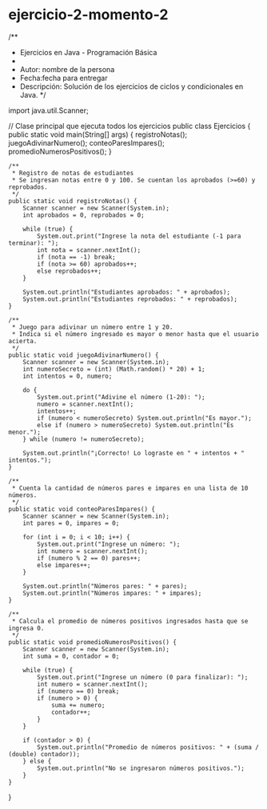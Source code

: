 # ejercicio-2-momento-2
/**
 * Ejercicios en Java - Programación Básica
 * 
 * Autor: nombre de la persona
 * Fecha:fecha para entregar
 * Descripción: Solución de los ejercicios de ciclos y condicionales en Java.
 */

import java.util.Scanner;

// Clase principal que ejecuta todos los ejercicios
public class Ejercicios {
    public static void main(String[] args) {
        registroNotas();
        juegoAdivinarNumero();
        conteoParesImpares();
        promedioNumerosPositivos();
    }
    
    /**
     * Registro de notas de estudiantes
     * Se ingresan notas entre 0 y 100. Se cuentan los aprobados (>=60) y reprobados.
     */
    public static void registroNotas() {
        Scanner scanner = new Scanner(System.in);
        int aprobados = 0, reprobados = 0;
        
        while (true) {
            System.out.print("Ingrese la nota del estudiante (-1 para terminar): ");
            int nota = scanner.nextInt();
            if (nota == -1) break;
            if (nota >= 60) aprobados++;
            else reprobados++;
        }
        
        System.out.println("Estudiantes aprobados: " + aprobados);
        System.out.println("Estudiantes reprobados: " + reprobados);
    }
    
    /**
     * Juego para adivinar un número entre 1 y 20.
     * Indica si el número ingresado es mayor o menor hasta que el usuario acierta.
     */
    public static void juegoAdivinarNumero() {
        Scanner scanner = new Scanner(System.in);
        int numeroSecreto = (int) (Math.random() * 20) + 1;
        int intentos = 0, numero;
        
        do {
            System.out.print("Adivine el número (1-20): ");
            numero = scanner.nextInt();
            intentos++;
            if (numero < numeroSecreto) System.out.println("Es mayor.");
            else if (numero > numeroSecreto) System.out.println("Es menor.");
        } while (numero != numeroSecreto);
        
        System.out.println("¡Correcto! Lo lograste en " + intentos + " intentos.");
    }
    
    /**
     * Cuenta la cantidad de números pares e impares en una lista de 10 números.
     */
    public static void conteoParesImpares() {
        Scanner scanner = new Scanner(System.in);
        int pares = 0, impares = 0;
        
        for (int i = 0; i < 10; i++) {
            System.out.print("Ingrese un número: ");
            int numero = scanner.nextInt();
            if (numero % 2 == 0) pares++;
            else impares++;
        }
        
        System.out.println("Números pares: " + pares);
        System.out.println("Números impares: " + impares);
    }
    
    /**
     * Calcula el promedio de números positivos ingresados hasta que se ingresa 0.
     */
    public static void promedioNumerosPositivos() {
        Scanner scanner = new Scanner(System.in);
        int suma = 0, contador = 0;
        
        while (true) {
            System.out.print("Ingrese un número (0 para finalizar): ");
            int numero = scanner.nextInt();
            if (numero == 0) break;
            if (numero > 0) {
                suma += numero;
                contador++;
            }
        }
        
        if (contador > 0) {
            System.out.println("Promedio de números positivos: " + (suma / (double) contador));
        } else {
            System.out.println("No se ingresaron números positivos.");
        }
    }
}
